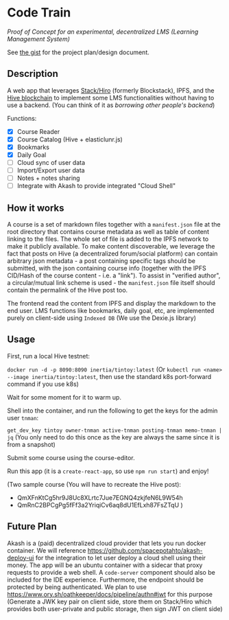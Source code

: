 # Code Train

*Proof of Concept for an experimental, decentralized LMS (Learning Management System)*

See [the gist](https://gist.github.com/lemonteaa/7eff8f38362e63922272f50e136e43db) for the project plan/design document.

## Description

A web app that leverages [Stack/Hiro](https://www.hiro.so/) (formerly Blockstack), IPFS, and the [Hive blockchain](https://hive.io/) to implement some LMS functionalities without having to use a backend. (You can think of it as *borrowing other people's backend*)

Functions:

- [x] Course Reader
- [x] Course Catalog (Hive + elasticlunr.js)
- [x] Bookmarks
- [x] Daily Goal
- [ ] Cloud sync of user data
- [ ] Import/Export user data
- [ ] Notes + notes sharing
- [ ] Integrate with Akash to provide integrated "Cloud Shell"

## How it works

A course is a set of markdown files together with a `manifest.json` file at the root directory that contains course metadata as well as table of content linking to the files. The whole set of file is added to the IPFS network to make it publicly available. To make content discoverable, we leverage the fact that posts on Hive (a decentralized forum/social platform) can contain arbitrary json metadata - a post containing specific tags should be submitted, with the json containing course info (together with the IPFS CID/Hash of the course content - i.e. a "link"). To assist in "verified author", a circular/mutual link scheme is used - the `manifest.json` file itself should contain the permalink of the Hive post too.

The frontend read the content from IPFS and display the markdown to the end user. LMS functions like bookmarks, daily goal, etc, are implemented purely on client-side using `Indexed DB` (We use the Dexie.js library)


## Usage

First, run a local Hive testnet:

`docker run -d -p 8090:8090 inertia/tintoy:latest`
(Or `kubectl run <name> --image inertia/tintoy:latest`, then use the standard k8s port-forward command if you use k8s)

Wait for some moment for it to warm up.

Shell into the container, and run the following to get the keys for the admin user `tnman`:

`get_dev_key tintoy owner-tnman active-tnman posting-tnman memo-tnman | jq` (You only need to do this once as the key are always the same since it is from a snapshot)

Submit some course using the course-editor.

Run this app (it is a `create-react-app`, so use `npm run start`) and enjoy!

(Two sample course (You will have to recreate the Hive post):
- QmXFnKtCg5hr9J8Uc8XLrtc7Jue7EGNQ4zkjfeN6L9W54h
- QmRnC2BPCgPg5fFf3a2YriqiCv6aq8dU1EfLxh87FsZTqU
)

## Future Plan

Akash is a (paid) decentralized cloud provider that lets you run docker container. We will reference https://github.com/spacepotahto/akash-deploy-ui for the integration to let user deploy a cloud shell using their money. The app will be an ubuntu container with a sidecar that proxy requests to provide a web shell. A `code-server` component should also be included for the IDE experience. Furthermore, the endpoint should be protected by being authenticated. We plan to use https://www.ory.sh/oathkeeper/docs/pipeline/authn#jwt for this purpose (Generate a JWK key pair on client side, store them on Stack/Hiro which provides both user-private and public storage, then sign JWT on client side)

